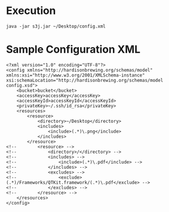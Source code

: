 # Execution
	java -jar s3j.jar ~/Desktop/config.xml

# Sample Configuration XML
	<?xml version="1.0" encoding="UTF-8"?>
	<config xmlns="http://hardisonbrewing.org/schemas/model" xmlns:xsi="http://www.w3.org/2001/XMLSchema-instance" xsi:schemaLocation="http://hardisonbrewing.org/schemas/model config.xsd">
		<bucket>bucket</bucket>
		<accessKey>accessKey</accessKey>
		<accessKeyId>accessKeyId</accessKeyId>
		<privateKey>~/.ssh/id_rsa</privateKey>
		<resources>
			<resource>
				<directory>~/Desktop</directory>
				<includes>
					<include>(.*)\.png</include>
				</includes>
			</resource>
	<!-- 		<resource> -->
	<!-- 			<directory>/</directory> -->
	<!-- 			<includes> -->
	<!-- 				<include>(.*)\.pdf</include> -->
	<!-- 			</includes> -->
	<!-- 			<excludes> -->
	<!-- 				<exclude>(.*)/Frameworks/QTKit.framework/(.*)\.pdf</exclude> -->
	<!-- 			</excludes> -->
	<!-- 		</resource> -->
		</resources>
	</config>
